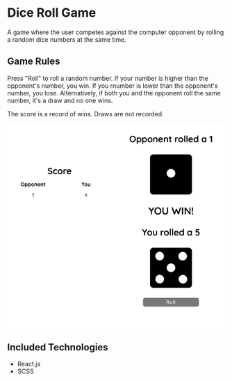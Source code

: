 # Dice Roll Game

A game where the user competes against the computer opponent by rolling a random dice numbers at the same time.

## Game Rules

Press "Roll" to roll a random number. If your number is higher than the opponent's number, you win. If you rnumber is lower than the opponent's number, you lose. Alternatively, if both you and the opponent roll the same number, it's a draw and no one wins.

The score is a record of wins. Draws are not recorded.

![Screenshot of dice roll game](client/public/assets/images/dice.png)


## Included Technologies

- React.js
- SCSS
